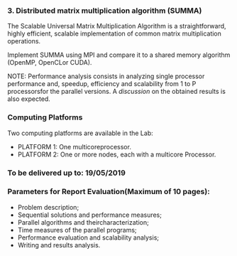 ### 3. Distributed matrix multiplication algorithm (SUMMA)

The Scalable Universal Matrix Multiplication Algorithm is a straightforward, highly efficient, scalable implementation of common matrix multiplication operations.

Implement SUMMA using MPI and compare it to a shared memory algorithm (OpenMP, OpenCLor CUDA).


NOTE: Performance analysis consists in analyzing single processor performance and, speedup, efficiency and scalability from 1 to P processorsfor the parallel versions. A *discussion* on the obtained results is also expected.

### Computing Platforms

Two computing platforms are available in the Lab:
   - PLATFORM 1: One multicoreprocessor.
   - PLATFORM 2: One or more nodes, each with a multicore Processor.

### To be delivered up to: 19/05/2019

### Parameters for Report Evaluation(Maximum of 10 pages):
   - Problem description;
   - Sequential solutions and performance measures;
   - Parallel algorithms and theircharacterization;
   - Time measures of the parallel programs;
   - Performance evaluation and scalability analysis;
   - Writing and results analysis.
